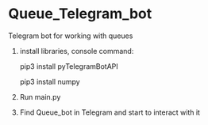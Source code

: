 # Queue_Telegram_bot
Telegram bot for working with queues

1) install libraries, console command:

    pip3 install pyTelegramBotAPI

    pip3 install numpy

2) Run main.py

3) Find Queue_bot in Telegram and start to interact with it